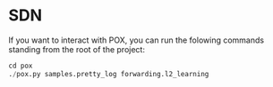 # SDN

If you want to interact with POX, you can run the folowing commands standing from the root of the project:

```python
cd pox
./pox.py samples.pretty_log forwarding.l2_learning
```

